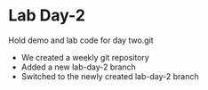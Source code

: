 # Lab Day-2

Hold demo and lab code for day two.git

- We created a weekly git repository
- Added a new lab-day-2 branch
- Switched to the newly created lab-day-2 branch